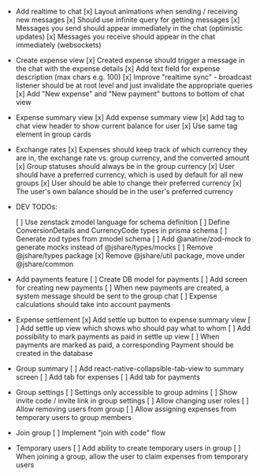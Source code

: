 -   Add realtime to chat
    [x] Layout animations when sending / receiving new messages
    [x] Should use infinite query for getting messages
    [x] Messages you send should appear immediately in the chat (optimistic updates)
    [x] Messages you receive should appear in the chat immediately (websockets)

-   Create expense view
    [x] Created expense should trigger a message in the chat with the expense details
    [x] Add text field for expense description (max chars e.g. 100)
    [x] Improve "realtime sync" - broadcast listener should be at root level and just invalidate the appropriate queries
    [x] Add "New expense" and "New payment" buttons to bottom of chat view

-   Expense summary view
    [x] Add expense summary view
    [x] Add tag to chat view header to show current balance for user
    [x] Use same tag element in group cards

-   Exchange rates
    [x] Expenses should keep track of which currency they are in, the exchange rate vs. group currency, and the converted amount
    [x] Group statuses should always be in the group currency
    [x] User should have a preferred currency, which is used by default for all new groups
    [x] User should be able to change their preferred currency
    [x] The user's own balance should be in the user's preferred currency

-   DEV TODOs:

    [ ] Use zenstack zmodel language for schema definition
    [ ] Define ConversionDetails and CurrencyCode types in prisma schema
    [ ] Generate zod types from zmodel schema
    [ ] Add @anatine/zod-mock to generate mocks instead of @jshare/types/mocks
    [ ] Remove @jshare/types package
    [x] Remove @jshare/util package, move under @jshare/common

-   Add payments feature
    [ ] Create DB model for payments
    [ ] Add screen for creating new payments
    [ ] When new payments are created, a system message should be sent to the group chat
    [ ] Expense calculations should take into account payments

-   Expense settlement
    [x] Add settle up button to expense summary view
    [ ] Add settle up view which shows who should pay what to whom
    [ ] Add possibility to mark payments as paid in settle up view
    [ ] When payments are marked as paid, a corresponding Payment should be created in the database

-   Group summary
    [ ] Add react-native-collapsible-tab-view to summary screen
    [ ] Add tab for expenses
    [ ] Add tab for payments

-   Group settings
    [ ] Settings only accessible to group admins
    [ ] Show invite code / invite link in group settings
    [ ] Allow changing user roles
    [ ] Allow removing users from group
    [ ] Allow assigning expenses from temporary users to group members

-   Join group
    [ ] Implement "join with code" flow

-   Temporary users
    [ ] Add ability to create temporary users in group
    [ ] When joining a group, allow the user to claim expenses from temporary users
